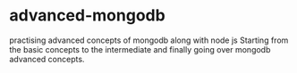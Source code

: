# advanced-mongodb
practising advanced concepts of mongodb along with node js 
Starting from the basic concepts to the intermediate and finally going over mongodb advanced concepts.